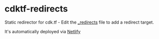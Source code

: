 # cdktf-redirects

Static redirector for cdk.tf - Edit the [_redirects](./_redirects) file to add a redirect target.

It's automatically deployed via [Netlify](https://www.netlify.com/)